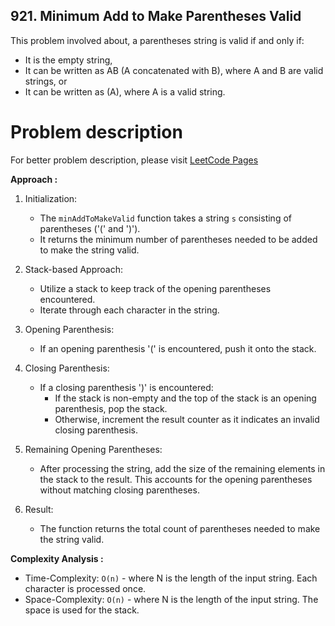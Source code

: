 ## 921. Minimum Add to Make Parentheses Valid

This problem involved about, a parentheses string is valid if and only if:

-   It is the empty string,
-   It can be written as AB (A concatenated with B), where A and B are valid strings, or
-   It can be written as (A), where A is a valid string.

# Problem description

For better problem description, please visit [LeetCode Pages](https://leetcode.com/problems/minimum-add-to-make-parentheses-valid/description/)

**Approach :**<br/>

1. Initialization:

    - The `minAddToMakeValid` function takes a string `s` consisting of parentheses ('(' and ')').
    - It returns the minimum number of parentheses needed to be added to make the string valid.

2. Stack-based Approach:

    - Utilize a stack to keep track of the opening parentheses encountered.
    - Iterate through each character in the string.

3. Opening Parenthesis:

    - If an opening parenthesis '(' is encountered, push it onto the stack.

4. Closing Parenthesis:

    - If a closing parenthesis ')' is encountered:
        - If the stack is non-empty and the top of the stack is an opening parenthesis, pop the stack.
        - Otherwise, increment the result counter as it indicates an invalid closing parenthesis.

5. Remaining Opening Parentheses:

    - After processing the string, add the size of the remaining elements in the stack to the result.
      This accounts for the opening parentheses without matching closing parentheses.

6. Result:
    - The function returns the total count of parentheses needed to make the string valid.

**Complexity Analysis :**<br/>

-   Time-Complexity: `O(n)` - where N is the length of the input string. Each character is processed once.
-   Space-Complexity: `O(n)` - where N is the length of the input string. The space is used for the stack.
